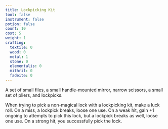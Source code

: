 ```yaml
---
title: Lockpicking Kit
tool: false
instrument: false
potion: false
count: 10
cost: 5
weight: 1
crafting:
  textile: 0
  wood: 0
  metal: 1
  stone: 0
  elementalis: 0
  mithril: 0
  fadeite: 0
---
```


A set of small files, a small handle-mounted mirror, narrow scissors, a small set of pliers, and lockpicks.

When trying to pick a non-magical lock with a lockpicking kit, make a luck roll. On a miss, a lockpick breaks, loose one use. On a weak hit, gain +1 ongoing to attempts to pick this lock, but a lockpick breaks as well, loose one use. On a strong hit, you successfully pick the lock.
